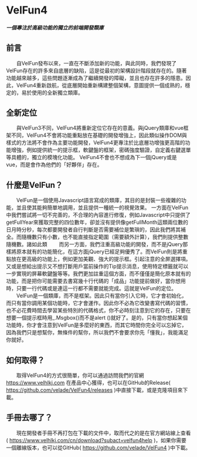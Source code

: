 # VelFun4
##### 一個專注於高級功能的獨立的前端開發類庫
## 前言
　　自VelFun發布以來，一直在不斷添加新的功能，與此同時，我們發現了VelFun存在的許多來自底層的缺陷，這是從最初的架構設計階段就存在的。隨著功能越來越多，這些問題逐漸成為了繼續開發的障礙，並且也存在許多的隱患。因此，VelFun4重新啟航，從底層開始重新構建整個架構，意圖提供一個成熟的，穩定的，易於使用的全新獨立類庫。

## 全新定位
　　與VelFun3不同，VelFun4將重新定位它存在的意義。與jQuery類庫和vue框架不同，VelFun4不會將功能重點放在基礎的開發增強上，因此類似操作DOM與樣式的方法將不會作為主要功能開發，VelFun4更專注於比底層功增強更高階的功能增強，例如提供統一的提示框，軟鍵盤的框架，密碼強度驗證，自定義右鍵選單等具體的，獨立的模塊化功能。 VelFun4不會也不想成為下一個jQuery或是vue，而是會作為他們的「好夥伴」存在。

## 什麼是VelFun？
　　VelFun是一個使用Javascript語言寫成的類庫，其目的是封裝一些複雜的功能，並且使其能夠簡單地調用，並且提供一種統一的視覺效果。
一方面在VelFun中我們嘗試將一切不完善的，不合理的內容進行修復，例如Javascript中只提供了getFullYear來獲取完整的四位數年，卻並沒有提供像getFullMonth這類兩位數的日月時分秒，每次都要開發者自行判斷是否需要補位是繁瑣的，因此我們將其補全。而隨機數只有小數，也不能直接指定範圍（需要額外計算），我們則提供整數隨機數。諸如此類
　　而另一方面，我們注重高級功能的開發，而不是jQuery那樣將原本就有的功能簡化，在這方面jQuery已經足夠優秀了。而VelFun則是將重點放在更高級的功能上，例如更加美觀、強大的提示框。引起注意的全屏選擇項。又或是想給出提示又不想打斷用戶當前操作的Tip提示消息，使用特定標籤就可以一步實現的屏幕軟鍵盤等等。我們更加註重這個方面，而不僅僅是簡化原本就有的功能，而是把你可能需要去書寫幾十行代碼的「成品」功能提前做好，當你想用時，只要一行代碼或是連這一行都不需要就能完成。這就是VelFun的定位。
　　VelFun是一個類庫，而不是框架。因此只有當你引入它時，它才會初始化，而只有當你調用某個功能時，它才會運作。因此你不必為它改變書寫代碼的習慣，也不必花費時間去學習某些特別的代碼格式，你不必時刻注意到它的存在，只要在想要一個提示框時用_.Msgbox()而不是alert ()就好了。是的，只有當你想起某個功能時，你才會注意到VelFun是多麼好的東西，而其它時間你完全可以忘掉它，因為我們只是想幫你，無條件的幫你，所以我們不會要求你先「懂我」，我能滿足你就好。
  
## 如何取得？
　　取得VelFun4的方式很簡單，你可以通過訪問我們的官網 https://www.velhlkj.com 在產品中心獲得，也可以在GitHub的Release( https://github.com/velade/VelFun4/releases )中直接下載，或是克隆項目來下載。

## 手冊去哪了？
　　現在開發者手冊不再打包在下載的文件中，取而代之的是在官方網站線上查看( https://www.velhlkj.com/cn/download?subact=velfun4help )，如果你需要一個離線版本，也可以從GitHub( https://github.com/velade/VelFun4 )中下載。

